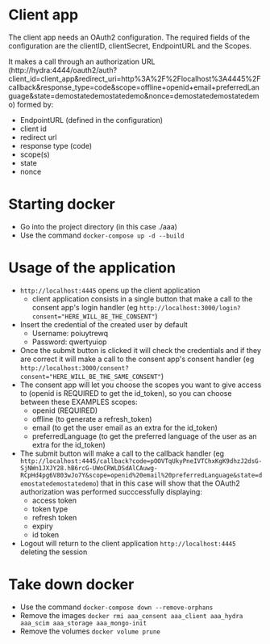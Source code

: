 # Client app

The client app needs an OAuth2 configuration.
The required fields of the configuration are the clientID, clientSecret, EndpointURL and the Scopes.

It makes a call through an authorization URL (http://hydra:4444/oauth2/auth?client_id=client_app&redirect_uri=http%3A%2F%2Flocalhost%3A4445%2Fcallback&response_type=code&scope=offline+openid+email+preferredLanguage&state=demostatedemostatedemo&nonce=demostatedemostatedemo) formed by:
- EndpointURL (defined in the configuration)
- client id
- redirect url
- response type (code)
- scope(s)
- state
- nonce



# Starting docker

- Go into the project directory (in this case ./aaa)
- Use the command `docker-compose up -d --build`

#  Usage of the application

- `http://localhost:4445` opens up the client application 
    - client application consists in a single button that make a call to the consent app's login handler (eg `http://localhost:3000/login?consent="HERE_WILL_BE_THE_CONSENT"`)
- Insert the credential of the created user by default 
    - Username: poiuytrewq
    - Password: qwertyuiop
- Once the submit button is clicked it will check the credentials and if they are correct it will make a call to the consent app's consent handler (eg `http://localhost:3000/consent?consent="HERE_WILL_BE_THE_SAME_CONSENT"`)
- The consent app will let you choose the scopes you want to give access to (openid is REQUIRED to get the id_token), so you can choose between these EXAMPLES scopes:
    - openid (REQUIRED)
    - offline (to generate a refresh_token)
    - email (to get the user email as an extra for the id_token)
    - preferredLanguage (to get the preferred language of the user as an extra for the id_token)
- The submit button will make a call to the callback handler (eg `http://localhost:4445/callback?code=pOOVTqUkyPneIVTChxKgK9dhzJ2dsG-SjNWn1JXJY28.hB6rcG-UWoCRWLDSdAlCAuwg-RCpHd4pg6V803wJo7Y&scope=openid%20email%20preferredLanguage&state=demostatedemostatedemo`) that in this case will show that the OAuth2 authorization was performed succcessfully displaying:
    - access token
    - token type
    - refresh token
    - expiry
    - id token
- Logout will return to the client application `http://localhost:4445` deleting the session

# Take down docker

- Use the command `docker-compose down --remove-orphans`
- Remove the images `docker rmi aaa_consent aaa_client aaa_hydra aaa_scim aaa_storage aaa_mongo-init`
- Remove the volumes `docker volume prune`


